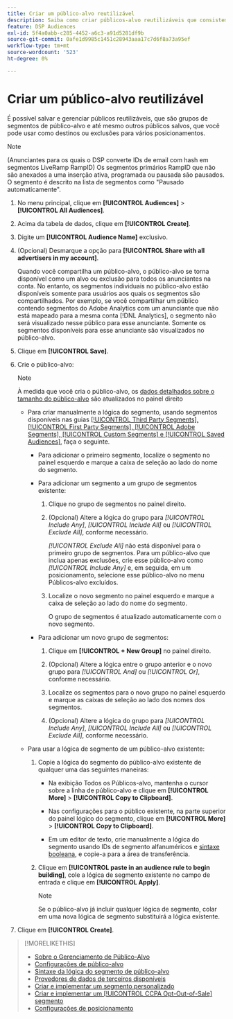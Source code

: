 ```yaml
---
title: Criar um público-alvo reutilizável
description: Saiba como criar públicos-alvo reutilizáveis que consistem em segmentos de público-alvo e outros públicos-alvo salvos.
feature: DSP Audiences
exl-id: 5f4a0abb-c285-4452-a6c3-a91d5281df9b
source-git-commit: 0afe1d9985c1451c28943aaa17c7d6f8a73a95ef
workflow-type: tm+mt
source-wordcount: '523'
ht-degree: 0%

---
```


# Criar um público-alvo reutilizável

<!-- "Saved audience" is used in UI (where?), but "saved" is a state, not a type. "Reusable audience" sounds better in a description. "Audience template" isn't right, either, since it implies you can edit it on the fly to create a new, different audience. Some other term? -->

É possível salvar e gerenciar públicos reutilizáveis, que são grupos de segmentos de público-alvo e até mesmo outros públicos salvos, que você pode usar como destinos ou exclusões para vários posicionamentos.

>[!NOTE]
>
>(Anunciantes para os quais o DSP converte IDs de email com hash em segmentos LiveRamp RampID) Os segmentos primários RampID que não são anexados a uma inserção ativa, programada ou pausada são pausados. O segmento é descrito na lista de segmentos como &quot;Pausado automaticamente&quot;.

1. No menu principal, clique em **[!UICONTROL Audiences]** > **[!UICONTROL All Audiences]**.

1. Acima da tabela de dados, clique em **[!UICONTROL Create]**.

1. Digite um **[!UICONTROL Audience Name]** exclusivo.

1. (Opcional) Desmarque a opção para **[!UICONTROL Share with all advertisers in my account]**.

   Quando você compartilha um público-alvo, o público-alvo se torna disponível como um alvo ou exclusão para todos os anunciantes na conta. No entanto, os segmentos individuais no público-alvo estão disponíveis somente para usuários aos quais os segmentos são compartilhados. Por exemplo, se você compartilhar um público contendo segmentos do Adobe Analytics com um anunciante que não está mapeado para a mesma conta [!DNL Analytics], o segmento não será visualizado nesse público para esse anunciante. Somente os segmentos disponíveis para esse anunciante são visualizados no público-alvo.

1. Clique em **[!UICONTROL Save]**.

1. Crie o público-alvo:

   >[!NOTE]
   >
   >À medida que você cria o público-alvo, os [dados detalhados sobre o tamanho do público-alvo](audience-about.md) são atualizados no painel direito

   * Para criar manualmente a lógica do segmento, usando segmentos disponíveis nas guias [[!UICONTROL Third Party Segments], [!UICONTROL First Party Segments], [!UICONTROL Adobe Segments], [!UICONTROL Custom Segments] e [!UICONTROL Saved Audiences]](audience-settings.md), faça o seguinte.

      * Para adicionar o primeiro segmento, localize o segmento no painel esquerdo e marque a caixa de seleção ao lado do nome do segmento.

      * Para adicionar um segmento a um grupo de segmentos existente:

         1. Clique no grupo de segmentos no painel direito.

         1. (Opcional) Altere a lógica do grupo para *[!UICONTROL Include Any]*, *[!UICONTROL Include All]* ou *[!UICONTROL Exclude All]*, conforme necessário.

            *[!UICONTROL Exclude All]* não está disponível para o primeiro grupo de segmentos. Para um público-alvo que inclua apenas exclusões, crie esse público-alvo como *[!UICONTROL Include Any]* e, em seguida, em um posicionamento, selecione esse público-alvo no menu Públicos-alvo excluídos.

         1. Localize o novo segmento no painel esquerdo e marque a caixa de seleção ao lado do nome do segmento.

            O grupo de segmentos é atualizado automaticamente com o novo segmento.

      * Para adicionar um novo grupo de segmentos:

         1. Clique em **[!UICONTROL + New Group]** no painel direito.

         1. (Opcional) Altere a lógica entre o grupo anterior e o novo grupo para *[!UICONTROL And]* ou *[!UICONTROL Or]*, conforme necessário.

         1. Localize os segmentos para o novo grupo no painel esquerdo e marque as caixas de seleção ao lado dos nomes dos segmentos.

         1. (Opcional) Altere a lógica do grupo para *[!UICONTROL Include Any]*, *[!UICONTROL Include All]* ou *[!UICONTROL Exclude All]*, conforme necessário.

   * Para usar a lógica de segmento de um público-alvo existente:

      1. Copie a lógica do segmento do público-alvo existente de qualquer uma das seguintes maneiras:

         * Na exibição Todos os Públicos-alvo, mantenha o cursor sobre a linha de público-alvo e clique em **[!UICONTROL More]** > **[!UICONTROL Copy to Clipboard]**.

         * Nas configurações para o público existente, na parte superior do painel lógico do segmento, clique em **[!UICONTROL More]** > **[!UICONTROL Copy to Clipboard]**.

         * Em um editor de texto, crie manualmente a lógica do segmento usando IDs de segmento alfanuméricos e [sintaxe booleana](audience-segment-logic-syntax.md), e copie-a para a área de transferência.

      1. Clique em **[!UICONTROL paste in an audience rule to begin building]**, cole a lógica de segmento existente no campo de entrada e clique em **[!UICONTROL Apply]**.

         >[!NOTE]
         >
         >Se o público-alvo já incluir qualquer lógica de segmento, colar em uma nova lógica de segmento substituirá a lógica existente.

1. Clique em **[!UICONTROL Create]**.

>[!MORELIKETHIS]
>
>* [Sobre o Gerenciamento de Público-Alvo](audience-about.md)
>* [Configurações de público-alvo](audience-settings.md)
>* [Sintaxe da lógica do segmento de público-alvo](audience-segment-logic-syntax.md)
>* [Provedores de dados de terceiros disponíveis](third-party-data-providers.md)
>* [Criar e implementar um segmento personalizado](custom-segment-create.md)
>* [Criar e implementar um [!UICONTROL CCPA Opt-Out-of-Sale] segmento](ccpa-opt-out-segment-create.md)
>* [Configurações de posicionamento](/help/dsp/campaign-management/placements/placement-settings.md)
